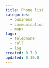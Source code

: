 ```yaml
---
title: Phone list
categories:
  - business
  - communication
  - maps
tags:
  - telephone
  - call
  - log
created: 0.7.0
updated: 0.10.0
---
```

